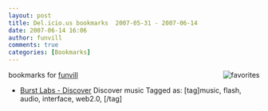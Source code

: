 ```yaml
---
layout: post
title: Del.icio.us bookmarks  2007-05-31 - 2007-06-14
date: 2007-06-14 16:06
author: funvill
comments: true
categories: [Bookmarks]
---
```

bookmarks for <a href="http://del.icio.us/funvill"> funvill</a>
<a href="http://del.icio.us/funvill"> <img src="http://blog.abluestar.com/public/uploads/2007/03/favorites_icon.thumbnail.jpg" alt="favorites" align="right" /></a>
<ul>
	<li><a href="http://www.burstlabs.com/" title="http://www.burstlabs.com/">Burst Labs - Discover</a>
Discover music Tagged as: [tag]music, flash, audio, interface, web2.0, [/tag]</li>
</ul>

